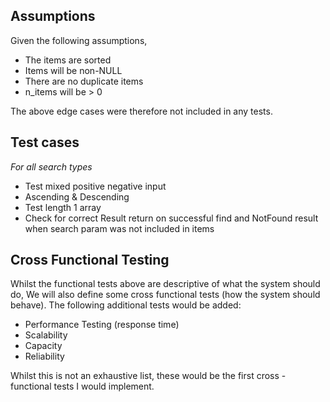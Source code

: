 Assumptions
-----------
Given the following assumptions,

*  The items are sorted
*  Items will be non-NULL
*  There are no duplicate items
*  n_items will be > 0

The above edge cases were therefore not included in any tests.

Test cases
----------
*For all search types*

* Test mixed positive negative input
* Ascending & Descending
* Test length 1 array
* Check for correct Result return on successful find and NotFound result when search param
was not included in items

Cross Functional Testing
------------------------
Whilst the functional tests above are descriptive of what the system should do,
We will also define some cross functional tests (how the system should behave).
The following additional tests would be added:
* Performance Testing (response time)
* Scalability
* Capacity
* Reliability

Whilst this is not an exhaustive list, these would be the first cross - functional tests I
would implement.
